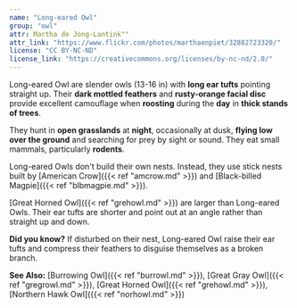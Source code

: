 ```yaml
---
name: "Long-eared Owl"
group: "owl"
attr: Martha de Jong-Lantink""
attr_link: "https://www.flickr.com/photos/marthaenpiet/32882723320/"
license: "CC BY-NC-ND"
license_link: "https://creativecommons.org/licenses/by-nc-nd/2.0/"
---
```

Long-eared Owl are slender owls (13-16 in) with **long ear tufts** pointing straight up. Their **dark mottled feathers** and **rusty-orange facial disc** provide excellent camouflage when **roosting** during the **day** in **thick stands of trees**.

They hunt in **open grasslands** at **night**, occasionally at dusk, **flying low over the ground** and searching for prey by sight or sound. They eat small mammals, particularly **rodents**.

Long-eared Owls don't build their own nests. Instead, they use stick nests built by [American Crow]({{< ref "amcrow.md" >}}) and [Black-billed Magpie]({{< ref "blbmagpie.md" >}}).

[Great Horned Owl]({{< ref "grehowl.md" >}}) are larger than Long-eared Owls. Their ear tufts are shorter and point out at an angle rather than straight up and down.

**Did you know?** If disturbed on their nest, Long-eared Owl raise their ear tufts and compress their feathers to disguise themselves as a broken branch.

<!-- generated, do not edit -->
**See Also:**
[Burrowing Owl]({{< ref "burrowl.md" >}}),
[Great Gray Owl]({{< ref "gregrowl.md" >}}),
[Great Horned Owl]({{< ref "grehowl.md" >}}),
[Northern Hawk Owl]({{< ref "norhowl.md" >}})

